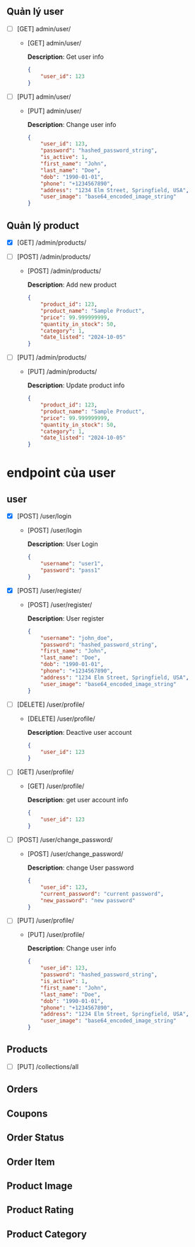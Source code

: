 ## Quản lý user

- [ ]  [GET] admin/user/
    - [GET] admin/user/
        
        **Description**: Get user info
        
        ```json
        {
            "user_id": 123
        }
        ```
        
- [ ]  [PUT] admin/user/
    - [PUT] admin/user/
        
        **Description**: Change user info
        
        ```json
        {
            "user_id": 123,
            "password": "hashed_password_string",
            "is_active": 1,
            "first_name": "John",
            "last_name": "Doe",
            "dob": "1990-01-01",
            "phone": "+1234567890",
            "address": "1234 Elm Street, Springfield, USA",
            "user_image": "base64_encoded_image_string"
        }
        ```

## Quản lý product

- [x]  [GET] /admin/products/
- [ ]  [POST] /admin/products/
    - [POST] /admin/products/
        
        **Description**: Add new product
        
        ```json
        {
            "product_id": 123,
            "product_name": "Sample Product",
            "price": 99.999999999,
            "quantity_in_stock": 50,
            "category": 1,
            "date_listed": "2024-10-05"
        }
        ```
        
- [ ]  [PUT] /admin/products/
    - [PUT] /admin/products/
        
        **Description**: Update product info
        
        ```json
        {
            "product_id": 123,
            "product_name": "Sample Product",
            "price": 99.999999999,
            "quantity_in_stock": 50,
            "category": 1,
            "date_listed": "2024-10-05"
        }
        ```

# endpoint của user

## user

- [x]  [POST] /user/login
    - [POST] /user/login
        
        **Description**: User Login 
        
        ```json
        {
            "username": "user1",
            "password": "pass1"
        }
        ```
        
- [x]  [POST] /user/register/
    - [POST] /user/register/
        
        **Description**: User register
        
        ```json
        {
            "username": "john_doe",
            "password": "hashed_password_string",
            "first_name": "John",
            "last_name": "Doe",
            "dob": "1990-01-01",
            "phone": "+1234567890",
            "address": "1234 Elm Street, Springfield, USA",
            "user_image": "base64_encoded_image_string"
        }
        ```
        
- [ ]  [DELETE] /user/profile/
    - [DELETE] /user/profile/
        
        **Description**: Deactive user account
        
        ```json
        {
            "user_id": 123
        }
        ```

- [ ]  [GET] /user/profile/
    - [GET] /user/profile/
        
        **Description**: get user account info
        
        ```json
        {
            "user_id": 123
        }
        ```

- [ ]  [POST] /user/change_password/
    - [POST] /user/change_password/
        
        **Description**: change User password
        
        ```json
        {
            "user_id": 123,
            "current_password": "current password",
            "new_password": "new password"
        }
        ```


- [ ]  [PUT] /user/profile/
    - [PUT] /user/profile/
        
        **Description**: Change user info
        
        ```json
        {
            "user_id": 123,
            "password": "hashed_password_string",
            "is_active": 1,
            "first_name": "John",
            "last_name": "Doe",
            "dob": "1990-01-01",
            "phone": "+1234567890",
            "address": "1234 Elm Street, Springfield, USA",
            "user_image": "base64_encoded_image_string"
        }
        ```

## Products

- [ ]  [PUT] /collections/all

## Orders

## Coupons

## Order Status

## Order Item

## Product Image

## Product Rating

## Product Category